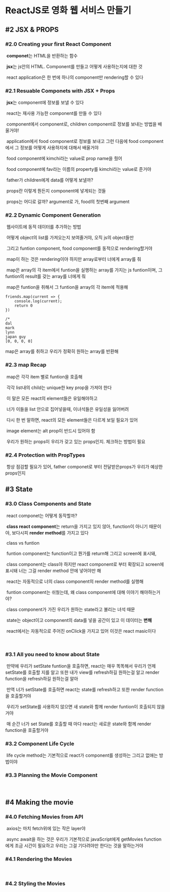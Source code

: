 # ReactJS로 영화 웹 서비스 만들기

## #2 JSX & PROPS

### #2.0 Creating your first React Component

​	**componet**는 HTML을 반환하는 함수

​	**jsx**는 js안의 HTML. Component를 만들고 어떻게 사용하는지에 대한 것

​	react application은 한 번에 하나의 component만 rendering할 수 있다



### #2.1 Resuable Componets with JSX + Props

​	**jsx**는 component에 정보를 보낼 수 있다

​	react는 재사용 가능한 component를 만들 수 있다

​	component에서 component로, children component로 정보를 보내는 방법을 배울거야!

​	application에서 food component로 정보를 보내고 그런 다음에 food component에서 그 정보를 어떻게 사용하지에 대해서 배울거야

​	food component에 kimchi라는 value로 prop name을 줬어

​	food component에 fav라는 이름의 property를 kimchi라는 value로 준거야

​	father가 children에게 data를 어떻게 보낼까?

​	props란 이렇게 뭔든지 component에 넣게되는 것들

​	props는 어디로 갈까? argument로 가, food의 첫번째 argument



### #2.2 Dynamic Component Generation

​	웹사이트에 동적 데이터를 추가하는 방법

​	어떻게 object의  list를 가져오는지 보여줄거야, 오직 js의 object들만

​	그리고 funtion component, food component를 동적으로 rendering할거야

​	map이 하는 것은 rendering이야 하지만 array로부터 너에게  array를 줘

​	map은 array의 각 item에서 funtion을 실행하는 array를 가지는 js funtion이며, 그 funtion의 result를 갖는 array를 너에게 줘

​	map은 funtion을 취해서 그 funtion을 array의 각 item에 적용해

```react
friends.map(current => {
    console.log(current);
    return 0
})

/* 
dal
mark
lynn
japan guy
[0, 0, 0, 0]
```

 map은 array를 취하고 우리가 정확히 원하는 array를 반환해



### #2.3 map Recap

​	map은 각각 item 별로 funtion을 호출해

​	각각 list내의 child는 unique한 key prop을 가져야 한다

​	이 말은 모든 react의 element들은 유일해야하고

​	너가 이들을 list 안으로 집어넣을때, 이녀석들은 유일성을 잃어버려

​	다시 한 번 말하면, react의 모든 element들은 다르게 보일 필요가 있어

​	image element는 alt prop이 반드시 있어야 함

​	우리가 원하는 props이 우리가 갖고 있는 props인지. 체크하는 방법이 필요



### #2.4 Protection with PropTypes

​	항상 점검할 필요가 있어, father componet로 부터 전달받은props가 우리가 예상한 props인지



## #3 State

### #3.0 Class Components and State

​	react componet는 어떻게 동작할까?

​	**class react component**는 return을 가지고 있지 않아, function이 아니기 때문이야, 보다시피 **render method**를 가지고 있다

​	class vs funtion

​	funtion component는 function이고 뭔가를 return해 그리고 screen에 표시돼, 

​	class component는 class야 하지만 react component로 부터 확장되고 screen에 표시돼 너는 그걸 render method 안에 넣어야만 해 

​	react는 자동적으로 너의 class component의 render method를 실행해

​	funtion component는 쉬웠는데, 왜 class component에 대해 이야기 해야하는거야?

​	class component가 가진 우리가 원하는 state라고 불리는 녀석 때문

​	state는 object이고 component의 data를 넣을 공간이 있고 이 데이터는 **변해**

​	react에서는 자동적으로 주어진 onClick을 가지고 있어 이것은 react masic이다

​	

### #3.1 All you need to know about State

​	만약에 우리가 setState funtion을  호출하면, react는 매우 똑똑해서 우리가 언제 setState를 호출할 지를 알고 또한 내가 view를 refresh하길 원하는걸 알고 render function을 refresh하길 원하는걸 알아

​	만역 너가 setState를 호출하면 react는 state를 refresh하고 또한 render function을 호출할거야

​	우리가 setState를 사용하지 않으면 새 state와 함께 render funtion이 호출되지 않을거야

​	매 순간 너가 set State를 호출할 때 마다 react는 새로운 state와 함께 render function을 호출할거야



### #3.2 Component Life Cycle

​	life cycle method는 기본적으로 react가 component를 생성하는 그리고 없애는 방법이야



### #3.3 Planning the Movie Component

​	

## #4 Making the movie

### #4.0 Fetching Movies from API

​	axios는 마치 fetch위에 있는 작은 layer야

​	async await을 하는 것은 우리가 기본적으로 javaScript에게 getMovies function에게 조금 시간이 필요하고 우리는 그걸 기다려야만 한다는 것을 말하는거야



### #4.1 Rendering the Movies

​	

### #4.2 Styling the Movies

